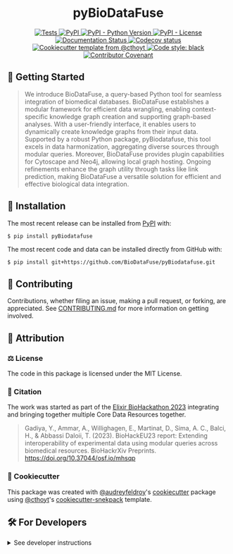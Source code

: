 <!--
<p align="center">
  <img src="https://github.com/BioDataFuse/pyBiodatafuse/raw/main/docs/source/logo.png" height="150">
</p>
-->

<h1 align="center">
  pyBioDataFuse
</h1>

<p align="center">
    <a href="https://github.com/BioDataFuse/pyBiodatafuse/actions/workflows/tests.yml">
        <img alt="Tests" src="https://github.com/BioDataFuse/pyBiodatafuse/workflows/Tests/badge.svg" />
    </a>
    <a href="https://pypi.org/project/pyBiodatafuse">
        <img alt="PyPI" src="https://img.shields.io/pypi/v/pyBiodatafuse" />
    </a>
    <a href="https://pypi.org/project/pyBiodatafuse">
        <img alt="PyPI - Python Version" src="https://img.shields.io/pypi/pyversions/pyBiodatafuse" />
    </a>
    <a href="https://github.com/BioDataFuse/pyBiodatafuse/blob/main/LICENSE">
        <img alt="PyPI - License" src="https://img.shields.io/pypi/l/pyBiodatafuse" />
    </a>
    <a href='https://pyBiodatafuse.readthedocs.io/en/latest/?badge=latest'>
        <img src='https://readthedocs.org/projects/pyBiodatafuse/badge/?version=latest' alt='Documentation Status' />
    </a>
    <a href="https://codecov.io/gh/BioDataFuse/pyBiodatafuse/branch/main">
        <img src="https://codecov.io/gh/BioDataFuse/pyBiodatafuse/branch/main/graph/badge.svg" alt="Codecov status" />
    </a>  
    <a href="https://github.com/cthoyt/cookiecutter-python-package">
        <img alt="Cookiecutter template from @cthoyt" src="https://img.shields.io/badge/Cookiecutter-snekpack-blue" /> 
    </a>
    <a href='https://github.com/psf/black'>
        <img src='https://img.shields.io/badge/code%20style-black-000000.svg' alt='Code style: black' />
    </a>
    <a href="https://github.com/BioDataFuse/pyBiodatafuse/blob/main/.github/CODE_OF_CONDUCT.md">
        <img src="https://img.shields.io/badge/Contributor%20Covenant-2.1-4baaaa.svg" alt="Contributor Covenant"/>
    </a>
</p>


## 💪 Getting Started

> We introduce BioDataFuse, a query-based Python tool for seamless integration of biomedical databases. BioDataFuse establishes a modular framework for efficient data wrangling, enabling context-specific knowledge graph creation and supporting graph-based analyses. With a user-friendly interface, it enables users to dynamically create knowledge graphs from their input data. Supported by a robust Python package, pyBiodatafuse, this tool excels in data harmonization, aggregating diverse sources through modular queries. Moreover, BioDataFuse provides plugin capabilities for Cytoscape and Neo4j, allowing local graph hosting. Ongoing refinements enhance the graph utility through tasks like link prediction, making BioDataFuse a versatile solution for efficient and effective biological data integration.

<!-- ### Command Line Interface

The pyBiodatafuse command line tool is automatically installed. It can
be used from the shell with the `--help` flag to show all subcommands:

```shell
$ pyBiodatafuse --help
```

> TODO show the most useful thing the CLI does! The CLI will have documentation auto-generated
> by `sphinx`. -->

## 🚀 Installation

The most recent release can be installed from
[PyPI](https://pypi.org/project/pyBiodatafuse/) with:

```shell
$ pip install pyBiodatafuse
```

The most recent code and data can be installed directly from GitHub with:

```bash
$ pip install git+https://github.com/BioDataFuse/pyBiodatafuse.git
```

## 👐 Contributing

Contributions, whether filing an issue, making a pull request, or forking, are appreciated. See
[CONTRIBUTING.md](https://github.com/BioDataFuse/pyBiodatafuse/blob/master/.github/CONTRIBUTING.md) for more information on getting involved.

## 👋 Attribution

### ⚖️ License

The code in this package is licensed under the MIT License.


### 📖 Citation

The work was started as part of the [Elixir BioHackathon 2023](https://github.com/elixir-europe/biohackathon-projects-2023/tree/main/17) integrating and bringing together multiple Core Data Resources together.
> Gadiya, Y., Ammar, A., Willighagen, E., Martinat, D., Sima, A. C., Balci, H., & Abbassi Daloii, T. (2023). BioHackEU23 report: Extending interoperability of experimental data using modular queries across biomedical resources. BioHackrXiv Preprints. https://doi.org/10.37044/osf.io/mhsqp

<!--
### 🎁 Support

This project has been supported by the following organizations (in alphabetical order):

- [Harvard Program in Therapeutic Science - Laboratory of Systems Pharmacology](https://hits.harvard.edu/the-program/laboratory-of-systems-pharmacology/)

-->

<!--
### 💰 Funding

This project has been supported by the following grants:

| Funding Body                                             | Program                                                                                                                       | Grant           |
|----------------------------------------------------------|-------------------------------------------------------------------------------------------------------------------------------|-----------------|
| DARPA                                                    | [Automating Scientific Knowledge Extraction (ASKE)](https://www.darpa.mil/program/automating-scientific-knowledge-extraction) | HR00111990009   |
-->

### 🍪 Cookiecutter

This package was created with [@audreyfeldroy](https://github.com/audreyfeldroy)'s
[cookiecutter](https://github.com/cookiecutter/cookiecutter) package using [@cthoyt](https://github.com/cthoyt)'s
[cookiecutter-snekpack](https://github.com/cthoyt/cookiecutter-snekpack) template.

## 🛠️ For Developers

<details>
  <summary>See developer instructions</summary>

The final section of the README is for if you want to get involved by making a code contribution.

### Development Installation

To install in development mode, use the following:

```bash
$ git clone git+https://github.com/BioDataFuse/pyBiodatafuse.git
$ cd pyBiodatafuse
$ pip install -e .
```

### 🥼 Testing

After cloning the repository and installing `tox` with `pip install tox`, the unit tests in the `tests/` folder can be
run reproducibly with:

```shell
$ tox
```

Additionally, these tests are automatically re-run with each commit in a [GitHub Action](https://github.com/BioDataFuse/pyBiodatafuse/actions?query=workflow%3ATests).

### 📖 Building the Documentation

The documentation can be built locally using the following:

```shell
$ git clone git+https://github.com/BioDataFuse/pyBiodatafuse.git
$ cd pyBiodatafuse
$ tox -e docs
$ open docs/build/html/index.html
``` 

The documentation automatically installs the package as well as the `docs`
extra specified in the [`setup.cfg`](setup.cfg). `sphinx` plugins
like `texext` can be added there. Additionally, they need to be added to the
`extensions` list in [`docs/source/conf.py`](docs/source/conf.py).

### 📦 Making a Release

After installing the package in development mode and installing
`tox` with `pip install tox`, the commands for making a new release are contained within the `finish` environment
in `tox.ini`. Run the following from the shell:

```shell
$ tox -e finish
```

This script does the following:

1. Uses [Bump2Version](https://github.com/c4urself/bump2version) to switch the version number in the `setup.cfg`,
   `src/pyBiodatafuse/version.py`, and [`docs/source/conf.py`](docs/source/conf.py) to not have the `-dev` suffix
2. Packages the code in both a tar archive and a wheel using [`build`](https://github.com/pypa/build)
3. Uploads to PyPI using [`twine`](https://github.com/pypa/twine). Be sure to have a `.pypirc` file configured to avoid the need for manual input at this
   step
4. Push to GitHub. You'll need to make a release going with the commit where the version was bumped.
5. Bump the version to the next patch. If you made big changes and want to bump the version by minor, you can
   use `tox -e bumpversion -- minor` after.
</details>
